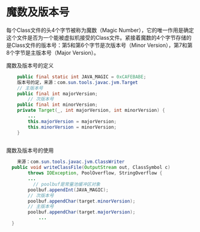 # 魔数及版本号

每个Class文件的头4个字节被称为魔数（Magic Number），它的唯一作用是确定这个文件是否为一个能被虚拟机接受的Class文件。紧接着魔数的4个字节存储的是Class文件的版本号：第5和第6个字节是次版本号（Minor Version），第7和第8个字节是主版本号（Major Version）。

魔数及版本号的定义

```java
  	public final static int JAVA_MAGIC = 0xCAFEBABE;
	版本号的定，来源：com.sun.tools.javac.jvm.Target
    // 主版本号
    public final int majorVersion; 
		// 次版本号
    public final int minorVersion;
    private Target(_, int majorVersion, int minorVersion) {
        ...
        this.majorVersion = majorVersion;
        this.minorVersion = minorVersion;
    }
    
```

魔数及版本号的使用

```java
	来源：com.sun.tools.javac.jvm.ClassWriter
  public void writeClassFile(OutputStream out, ClassSymbol c)
        throws IOException, PoolOverflow, StringOverflow {
  		...
	      // poolbuf是常量池缓冲区对象  
      	poolbuf.appendInt(JAVA_MAGIC);
        // 次版本号
        poolbuf.appendChar(target.minorVersion);
        // 主版本号
        poolbuf.appendChar(target.majorVersion);
 			...
  }
```


